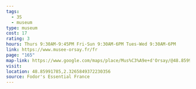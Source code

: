 ```yaml
---
tags:
  - 3S
  - museum
type: museum
cost: 17
rating: 3
hours: Thurs 9:30AM-9:45PM Fri-Sun 9:30AM-6PM Tues-Wed 9:30AM-6PM
link: https://www.musee-orsay.fr/fr
page: "165"
map-link: https://www.google.com/maps/place/Mus%C3%A9e+d'Orsay/@48.8599649,2.3239865,17z/data=!3m2!4b1!5s0x47e66e2bbe8a2bbd:0x8e449486ec0c88c8!4m6!3m5!1s0x47e66e2bb630941b:0xd071bd8cb14423d8!8m2!3d48.8599614!4d2.3265614!16zL20vMGYzYjk?entry=ttu&g_ep=EgoyMDI0MDgyOC4wIKXMDSoASAFQAw%3D%3D
visit: 
location: 48.85991785,2.3265849372230356
source: Fodor's Essential France
---
```


